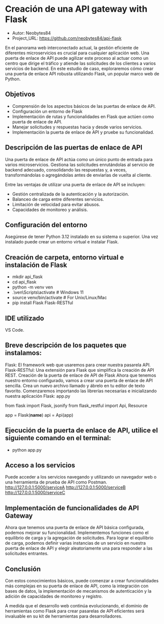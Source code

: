 # Creación de una API gateway with Flask

* Autor: Neobytes84
* Project_URL: https://github.com/neobytes84/api-flask

En el panorama web interconectado actual, la gestión eficiente de diferentes microservicios es crucial para cualquier aplicación web. Una puerta de enlace de API puede agilizar este proceso al actuar como un centro que dirige el tráfico y atiende las solicitudes de los clientes a varios servicios de backend. En este estudio de caso, exploraremos cómo crear una puerta de enlace API robusta utilizando Flask, un popular marco web de Python.

## Objetivos

  - Comprensión de los aspectos básicos de las puertas de enlace de API.
  - Configuración un entorno de Flask
  - Implementación de rutas y funcionalidades en Flask que actúen como puerta de enlace de API.
  - Manejar solicitudes y respuestas hacia y desde varios servicios.
  - Implementación la puerta de enlace de API y pruebe su funcionalidad.

## Descripción de las puertas de enlace de API

Una puerta de enlace de API actúa como un único punto de entrada para varios microservicios. Gestiona las solicitudes enrutándolas al servicio de backend adecuado, consolidando las respuestas y, a veces, transformándolas o agregándolas antes de enviarlas de vuelta al cliente.

Entre las ventajas de utilizar una puerta de enlace de API se incluyen:

  - Gestión centralizada de la autenticación y la autorización.
  - Balanceo de carga entre diferentes servicios.
  - Limitación de velocidad para evitar abusos.
  - Capacidades de monitoreo y análisis.

## Configuración del entorno

 Asegúrese de tener Python 3.12 instalado en su sistema o superior. Una vez instalado puede crear un entorno virtual e instalar Flask.
 
## Creación de carpeta, entorno virtual e instalación de Flask 
   - mkdir api_flask
   - cd api_flask
   - python -m venv ven
   - .\ven\Scripts\activate  # Windows 11
   - source venv/bin/activate  # For Unix/Linux/Mac
   - pip install Flask Flask-RESTful

## IDE utilizado

VS Code.

## Breve descripción de los paquetes que instalamos:

Flask: El framework web que usaremos para crear nuestra pasarela API.
Flask-RESTful: Una extensión para Flask que simplifica la creación de API REST.
Creación de la puerta de enlace de API de Flask
Ahora que tenemos nuestro entorno configurado, vamos a crear una puerta de enlace de API sencilla. Crea un nuevo archivo llamado y ábrelo en tu editor de texto favorito. 
Comenzaremos importando las librerías necesarias e inicializando nuestra aplicación Flask: app.py

from flask import Flask, jsonify
from flask_restful import Api, Resource

app = Flask(__name__)
api = Api(app)

## Ejecución de la puerta de enlace de API, utilice el siguiente comando en el terminal:
  - python app.py

## Acceso a los servicios

Puede acceder a los servicios navegando y utilizando un navegador web o una herramienta de prueba de API como Postman.
http://127.0.0.1:5000/serviceA http://127.0.0.1:5000/serviceB http://127.0.0.1:5000/serviceC

## Implementación de funcionalidades de API Gateway
Ahora que tenemos una puerta de enlace de API básica configurada, podemos mejorar su funcionalidad. Implementemos funciones como el equilibrio de carga y la agregación de solicitudes. Para lograr el equilibrio de carga, podemos definir 
varias instancias de un servicio en nuestra puerta de enlace de API y elegir aleatoriamente una para responder a las solicitudes entrantes.

## Conclusión

Con estos conocimientos básicos, puede comenzar a crear funcionalidades más complejas en su puerta de enlace de API, como la integración con bases de datos, la implementación de mecanismos de autenticación y la adición de capacidades de monitoreo y registro. 

A medida que el desarrollo web continúa evolucionando, el dominio de herramientas como Flask para crear pasarelas de API eficientes será invaluable en su kit de herramientas para desarrolladores.


